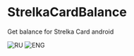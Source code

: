 # StrelkaCardBalance
Get balance for Strelka Card android

![RU](https://raw.githubusercontent.com/olegsvs/java_my_learn/master/Screenshot_2017-03-06-20-47-03%5B1%5D.png)
![ENG](https://raw.githubusercontent.com/olegsvs/java_my_learn/master/Screenshot_2017-03-06-20-47-48%5B1%5D.png)
